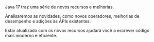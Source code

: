 Java 17 traz uma série de novos recursos e melhorias. 

Analisaremos as novidades, como novos operadores, melhorias de desempenho e adições às APIs existentes.

Estar atualizado com os novos recursos ajudará você a escrever código mais moderno e eficiente.
